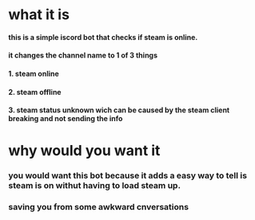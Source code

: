 # what it is

<h4> this is a simple iscord bot that checks if steam is online.</h4>
<h4>it changes the channel name to 1 of 3 things </h4>
<h4>1. steam online</h4>
<h4>2. steam offline</h4>
<h4>3. steam status unknown wich can be caused by the steam client breaking and not sending the info </h4>



# why would you want it 

<h3> you would want this bot because it adds a easy way to tell is steam is on withut having to load steam up.</h3>
<h3>saving you from some awkward cnversations </h3>

